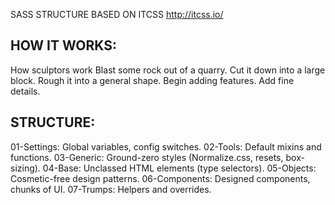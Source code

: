 SASS STRUCTURE BASED ON ITCSS
http://itcss.io/

HOW IT WORKS:
-------------
How sculptors work
Blast some rock out of a quarry.
Cut it down into a large block.
Rough it into a general shape.
Begin adding features.
Add fine details.

STRUCTURE:
----------
01-Settings: Global variables, config switches.
02-Tools: Default mixins and functions.
03-Generic: Ground-zero styles (Normalize.css, resets, box-sizing).
04-Base: Unclassed HTML elements (type selectors).
05-Objects: Cosmetic-free design patterns.
06-Components: Designed components, chunks of UI.
07-Trumps: Helpers and overrides.